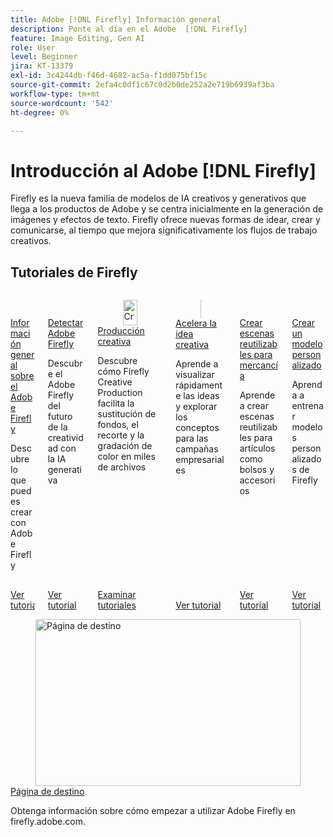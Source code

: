 ```yaml
---
title: Adobe [!DNL Firefly] Información general
description: Ponte al día en el Adobe  [!DNL Firefly]
feature: Image Editing, Gen AI
role: User
level: Beginner
jira: KT-13379
exl-id: 3c4244db-f46d-4682-ac5a-f1dd075bf15c
source-git-commit: 2efa4c0df1c67c0d2b0de252a2e719b6939af3ba
workflow-type: tm+mt
source-wordcount: '542'
ht-degree: 0%

---
```


# Introducción al Adobe [!DNL Firefly]

Firefly es la nueva familia de modelos de IA creativos y generativos que llega a los productos de Adobe y se centra inicialmente en la generación de imágenes y efectos de texto. Firefly ofrece nuevas formas de idear, crear y comunicarse, al tiempo que mejora significativamente los flujos de trabajo creativos.

## Tutoriales de Firefly

<!-- COMMENT -->
<!-- CARDS

* https://experienceleague.adobe.com/es/docs/creative-cloud-enterprise-learn/cce-learning-hub/fireflyoverview/firefly-tutorials/overview-of-firefly
  {title = Overview of Adobe Firefly}
  {description = Learn what you can create with Adobe Firefly}
  {image = https://experienceleague.adobe.com/es/docs/creative-cloud-enterprise-learn/cce-learning-hub/fireflyoverview/media_11afa51a52fc9c6d940ee2b974589d4cd45cda4c7.png?width=400&format=webply&optimize=medium}
  {cta = View tutorial}
* https://experienceleague.adobe.com/es/docs/creative-cloud-enterprise-learn/cce-learning-hub/fireflyoverview/firefly-tutorials/discover
  {target = _self}
  {title = Discover Adobe Firefly}
  {description = Discover Adobe Firefly the future of creativity with generative AI}
  {image = https://experienceleague.adobe.com/es/docs/creative-cloud-enterprise-learn/cce-learning-hub/fireflyoverview/media_13b319e0a7f29faac27c78f461f4081db09226c22.png?width=400&format=webply&optimize=medium}
  {cta = View tutorial}
* https://experienceleague.adobe.com/es/docs/creative-cloud-enterprise-learn/cce-learning-hub/fireflyoverview/firefly-creative-production/overview-firefly-creative-production
  {target = _self}
  {title = Creative Production}
  {description = Learn how Firefly Creative Production makes replacing backgrounds, cropping, and color grading on thousands of files a breeze}
  {image = https://experienceleague.adobe.com/es/docs/creative-cloud-enterprise-learn/cce-learning-hub/fireflyoverview/firefly-creative-production/media_1c848099a48b90bf2a35c472811b7d634960fe6cb.webp?width=400&format=webply&optimize=medium}
  {cta = Browse tutorials}
* https://experienceleague.adobe.com/es/docs/creative-cloud-enterprise-learn/cce-learning-hub/fireflyoverview/firefly-tutorials/accelerate-ideas
  {target = _self}
  {title = Accelerate creative ideation}
  {description = Learn how to quickly visualize ideas and explore concepts for business campaigns}
  {image = https://experienceleague.adobe.com/es/docs/creative-cloud-enterprise-learn/cce-learning-hub/fireflyoverview/media_1d9993ffe4bafef75cd5b2ac9e2e354da0df92646.png?width=400&format=webply&optimize=medium}
  {cta = View tutorial}
* https://experienceleague.adobe.com/es/docs/creative-cloud-enterprise-learn/cce-learning-hub/fireflyoverview/firefly-tutorials/reusable-scenes
  {target = _self}
  {title = Create reusable scenes for merchandise}
  {description = Learn how to create reusable scenes for merchandise such as handbags and accessories}
  {image = https://experienceleague.adobe.com/es/docs/creative-cloud-enterprise-learn/cce-learning-hub/fireflyoverview/media_124df1308bcacf789108a578565719a271ae5e4ac.png?width=400&format=webply&optimize=medium}
  {cta = View tutorial}
* https://experienceleague.adobe.com/es/docs/creative-cloud-enterprise-learn/cce-learning-hub/fireflyoverview/firefly-tutorials/custom-model
  {target = _self}
  {title = Create a Custom Model}
  {description = Learn how to train Custom Models in Firefly to create fresh new imagery for your organization's brand}
  {image = https://experienceleague.adobe.com/es/docs/creative-cloud-enterprise-learn/cce-learning-hub/fireflyoverview/media_102c0c47d65d716fcc039ff7eaba2add93c7db6d7.png?width=400&format=webply&optimize=medium}
  {cta = View tutorial}
* https://experienceleague.adobe.com/es/docs/creative-cloud-enterprise-learn/cce-learning-hub/fireflyoverview/firefly-tutorials/landing-page
  {target = _self}
  {title = Landing page}
  {description = Learn how to start using Adobe Firefly at firefly.adobe.com.}
  {image = https://experienceleague.adobe.com/es/docs/creative-cloud-enterprise-learn/cce-learning-hub/fireflyoverview/media_1205aba1c139f9f8f7a31defc1e9c72abced77e9e.png?width=400&format=webply&optimize=medium}
  {cta = View tutorial}
* https://experienceleague.adobe.com/es/docs/creative-cloud-enterprise-learn/cce-learning-hub/fireflyoverview/firefly-tutorials/text-to-image
  {target = _self}
  {title = Text to image}
  {description = Learn how to create an image from text descriptions}
  {image = https://experienceleague.adobe.com/es/docs/creative-cloud-enterprise-learn/cce-learning-hub/fireflyoverview/media_1a6487828aec073e47fe522d107964e4405d96af9.png?width=400&format=webply&optimize=medium}
  {cta = View tutorial}
* https://experienceleague.adobe.com/es/docs/creative-cloud-enterprise-learn/cce-learning-hub/fireflyoverview/firefly-tutorials/text-effects
  {target = _self}
  {title = Text effects}
  {description = Learn how to create unique and inspiring text for your projects using simple text prompts}
  {cta = View tutorial}
* https://experienceleague.adobe.com/es/docs/creative-cloud-enterprise-learn/cce-learning-hub/fireflyoverview/firefly-tutorials/gen-fill
  {target = _self}
  {title = Generative fill}
  {description = Learn how to use Generative fill to add, expand, or remove content from your images}
  {image = https://experienceleague.adobe.com/es/docs/creative-cloud-enterprise-learn/cce-learning-hub/fireflyoverview/media_1d28fbba1eb589bf55ec2a5a33711d590681edc90.png?width=400&format=webply&optimize=medium}
  {cta = View tutorial}
* https://experienceleague.adobe.com/es/docs/creative-cloud-enterprise-learn/cce-learning-hub/fireflyoverview/firefly-tutorials/gen-recolor
  {target = _self}
  {title = Generative recolor}
  {description = Learn how to instantly preview diverse color variations for your projects}
  {image = https://experienceleague.adobe.com/es/docs/creative-cloud-enterprise-learn/cce-learning-hub/fireflyoverview/media_10e132d32d4a984ce0afe99e7c6d3821f4df5929a.png?width=400&format=webply&optimize=medium}
  {cta = View tutorial}
* https://experienceleague.adobe.com/es/docs/creative-cloud-enterprise-learn/cce-learning-hub/fireflyoverview/firefly-tutorials/examples
  {target = _self}
  {title = Examples of how to use Firefly}
  {description = Learn how you can use Firefly to create inspiring PowerPoint presentations, mood boards, ideation, screensavers and more}
  {image = https://experienceleague.adobe.com/es/docs/creative-cloud-enterprise-learn/cce-learning-hub/fireflyoverview/media_1a64ee27921ae6157dede8d745cbb24a5c792e080.png?width=400&format=webply&optimize=medium}
  {cta = Browse tutorials}
* https://experienceleague.adobe.com/es/docs/creative-cloud-enterprise-learn/cce-learning-hub/fireflyoverview/firefly-tutorials/enable-creative-efficiency
  {target = _self}
  {title = Enable creative efficiency}
  {description = Learn how to accelerate content creation with generative AI-powered tools in Adobe Photoshop and Illustrator}
  {image = https://experienceleague.adobe.com/es/docs/creative-cloud-enterprise-learn/cce-learning-hub/fireflyoverview/media_1dc1240297425fddfa06e283d83a7c531dea2f934.png?width=400&format=webply&optimize=medium}
  {cta = View tutorial}
* https://experienceleague.adobe.com/es/docs/creative-cloud-enterprise-learn/cce-learning-hub/fireflyoverview/firefly-tutorials/generative-fill
  {target = _self}
  {title = Generative Fill in Photoshop}
  {description = Learn how to use Generative Fill, powered by Adobe Firefly, in Adobe Photoshop}
  {image = https://experienceleague.adobe.com/es/docs/creative-cloud-enterprise-learn/cce-learning-hub/fireflyoverview/media_1b631102deda356dde85c6f8b14e8a5a1a5ff024d.png?width=400&format=webply&optimize=medium}
  {cta = View tutorial}
* https://experienceleague.adobe.com/es/docs/creative-cloud-enterprise-learn/cce-learning-hub/fireflyoverview/firefly-tutorials/web-banner-ad
  {target = _self}
  {title = Banner ad variations in Photoshop}
  {description = Learn how to use Generative Fill to accelerate web ad banner creation}
  {image = https://experienceleague.adobe.com/es/docs/creative-cloud-enterprise-learn/cce-learning-hub/fireflyoverview/media_1db6acea1f5e330cb7bcb46eb7368f690e657aa83.png?width=400&format=webply&optimize=medium}
  {cta = View tutorial}
* https://experienceleague.adobe.com/es/docs/creative-cloud-enterprise-learn/cce-learning-hub/fireflyoverview/firefly-tutorials/generative-recolor
  {target = _self}
  {title = Generative Recolor in Illustrator}
  {description = Learn how to use Generative Recolor, powered by Adobe Firefly, in Adobe Illustrator}
  {image = https://experienceleague.adobe.com/es/docs/creative-cloud-enterprise-learn/cce-learning-hub/fireflyoverview/media_19bc35b610c89bc859531a1e33b29d8662f337fa3.png?width=400&format=webply&optimize=medium}
  {cta = View tutorial}
-->

<!-- END CARDS -->
<!-- END COMMENT -->

<!-- START CARDS HTML - DO NOT MODIFY BY HAND -->
<div class="columns">
    <div class="column is-half-tablet is-half-desktop is-one-third-widescreen" aria-label="Overview of Adobe Firefly">
        <div class="card" style="height: 100%; display: flex; flex-direction: column; height: 100%;">
            <div class="card-image">
                <figure class="image x-is-16by9">
                    <a href="https://experienceleague.adobe.com/es/docs/creative-cloud-enterprise-learn/cce-learning-hub/fireflyoverview/firefly-tutorials/overview-of-firefly" title="Visión general del Adobe Firefly" target="_blank" rel="referrer">
                        <img class="is-bordered-r-small" src="https://experienceleague.adobe.com/es/docs/creative-cloud-enterprise-learn/cce-learning-hub/fireflyoverview/media_11afa51a52fc9c6d940ee2b974589d4cd45cda4c7.png?width=400&format=webply&optimize=medium" alt="Visión general del Adobe Firefly"
                             style="width: 100%; aspect-ratio: 16 / 9; object-fit: cover; overflow: hidden; display: block; margin: auto;">
                    </a>
                </figure>
            </div>
            <div class="card-content is-padded-small" style="display: flex; flex-direction: column; flex-grow: 1; justify-content: space-between;">
                <div class="top-card-content">
                    <p class="headline is-size-6 has-text-weight-bold">
                        <a href="https://experienceleague.adobe.com/es/docs/creative-cloud-enterprise-learn/cce-learning-hub/fireflyoverview/firefly-tutorials/overview-of-firefly" target="_blank" rel="referrer" title="Visión general del Adobe Firefly">Información general sobre el Adobe Firefly</a>
                    </p>
                    <p class="is-size-6">Descubre lo que puedes crear con Adobe Firefly</p>
                </div>
                <a href="https://experienceleague.adobe.com/es/docs/creative-cloud-enterprise-learn/cce-learning-hub/fireflyoverview/firefly-tutorials/overview-of-firefly" target="_blank" rel="referrer" class="spectrum-Button spectrum-Button--outline spectrum-Button--primary spectrum-Button--sizeM" style="align-self: flex-start; margin-top: 1rem;">
                    <span class="spectrum-Button-label has-no-wrap has-text-weight-bold">Ver tutorial</span>
                </a>
            </div>
        </div>
    </div>
    <div class="column is-half-tablet is-half-desktop is-one-third-widescreen" aria-label="Discover Adobe Firefly">
        <div class="card" style="height: 100%; display: flex; flex-direction: column; height: 100%;">
            <div class="card-image">
                <figure class="image x-is-16by9">
                    <a href="https://experienceleague.adobe.com/es/docs/creative-cloud-enterprise-learn/cce-learning-hub/fireflyoverview/firefly-tutorials/discover" title="Descubre el Adobe Firefly" target="_self" rel="referrer">
                        <img class="is-bordered-r-small" src="https://experienceleague.adobe.com/es/docs/creative-cloud-enterprise-learn/cce-learning-hub/fireflyoverview/media_13b319e0a7f29faac27c78f461f4081db09226c22.png?width=400&format=webply&optimize=medium" alt="Descubre el Adobe Firefly"
                             style="width: 100%; aspect-ratio: 16 / 9; object-fit: cover; overflow: hidden; display: block; margin: auto;">
                    </a>
                </figure>
            </div>
            <div class="card-content is-padded-small" style="display: flex; flex-direction: column; flex-grow: 1; justify-content: space-between;">
                <div class="top-card-content">
                    <p class="headline is-size-6 has-text-weight-bold">
                        <a href="https://experienceleague.adobe.com/es/docs/creative-cloud-enterprise-learn/cce-learning-hub/fireflyoverview/firefly-tutorials/discover" target="_self" rel="referrer" title="Descubre el Adobe Firefly">Detectar Adobe Firefly</a>
                    </p>
                    <p class="is-size-6">Descubre el Adobe Firefly del futuro de la creatividad con la IA generativa</p>
                </div>
                <a href="https://experienceleague.adobe.com/es/docs/creative-cloud-enterprise-learn/cce-learning-hub/fireflyoverview/firefly-tutorials/discover" target="_self" rel="referrer" class="spectrum-Button spectrum-Button--outline spectrum-Button--primary spectrum-Button--sizeM" style="align-self: flex-start; margin-top: 1rem;">
                    <span class="spectrum-Button-label has-no-wrap has-text-weight-bold">Ver tutorial</span>
                </a>
            </div>
        </div>
    </div>
    <div class="column is-half-tablet is-half-desktop is-one-third-widescreen" aria-label="Creative Production">
        <div class="card" style="height: 100%; display: flex; flex-direction: column; height: 100%;">
            <div class="card-image">
                <figure class="image x-is-16by9">
                    <a href="https://experienceleague.adobe.com/es/docs/creative-cloud-enterprise-learn/cce-learning-hub/fireflyoverview/firefly-creative-production/overview-firefly-creative-production" title="Creative Production" target="_self" rel="referrer">
                        <img class="is-bordered-r-small" src="https://experienceleague.adobe.com/es/docs/creative-cloud-enterprise-learn/cce-learning-hub/fireflyoverview/firefly-creative-production/media_1c848099a48b90bf2a35c472811b7d634960fe6cb.webp?width=400&format=webply&optimize=medium" alt="Creative Production"
                             style="width: 100%; aspect-ratio: 16 / 9; object-fit: cover; overflow: hidden; display: block; margin: auto;">
                    </a>
                </figure>
            </div>
            <div class="card-content is-padded-small" style="display: flex; flex-direction: column; flex-grow: 1; justify-content: space-between;">
                <div class="top-card-content">
                    <p class="headline is-size-6 has-text-weight-bold">
                        <a href="https://experienceleague.adobe.com/es/docs/creative-cloud-enterprise-learn/cce-learning-hub/fireflyoverview/firefly-creative-production/overview-firefly-creative-production" target="_self" rel="referrer" title="Creative Production">Producción creativa</a>
                    </p>
                    <p class="is-size-6">Descubre cómo Firefly Creative Production facilita la sustitución de fondos, el recorte y la gradación de color en miles de archivos</p>
                </div>
                <a href="https://experienceleague.adobe.com/es/docs/creative-cloud-enterprise-learn/cce-learning-hub/fireflyoverview/firefly-creative-production/overview-firefly-creative-production" target="_self" rel="referrer" class="spectrum-Button spectrum-Button--outline spectrum-Button--primary spectrum-Button--sizeM" style="align-self: flex-start; margin-top: 1rem;">
                    <span class="spectrum-Button-label has-no-wrap has-text-weight-bold">Examinar tutoriales</span>
                </a>
            </div>
        </div>
    </div>
    <div class="column is-half-tablet is-half-desktop is-one-third-widescreen" aria-label="Accelerate creative ideation">
        <div class="card" style="height: 100%; display: flex; flex-direction: column; height: 100%;">
            <div class="card-image">
                <figure class="image x-is-16by9">
                    <a href="https://experienceleague.adobe.com/es/docs/creative-cloud-enterprise-learn/cce-learning-hub/fireflyoverview/firefly-tutorials/accelerate-ideas" title="Agiliza la idea creativa" target="_self" rel="referrer">
                        <img class="is-bordered-r-small" src="https://experienceleague.adobe.com/es/docs/creative-cloud-enterprise-learn/cce-learning-hub/fireflyoverview/media_1d9993ffe4bafef75cd5b2ac9e2e354da0df92646.png?width=400&format=webply&optimize=medium" alt="Agiliza la idea creativa"
                             style="width: 100%; aspect-ratio: 16 / 9; object-fit: cover; overflow: hidden; display: block; margin: auto;">
                    </a>
                </figure>
            </div>
            <div class="card-content is-padded-small" style="display: flex; flex-direction: column; flex-grow: 1; justify-content: space-between;">
                <div class="top-card-content">
                    <p class="headline is-size-6 has-text-weight-bold">
                        <a href="https://experienceleague.adobe.com/es/docs/creative-cloud-enterprise-learn/cce-learning-hub/fireflyoverview/firefly-tutorials/accelerate-ideas" target="_self" rel="referrer" title="Agiliza la idea creativa">Acelera la idea creativa</a>
                    </p>
                    <p class="is-size-6">Aprende a visualizar rápidamente las ideas y explorar los conceptos para las campañas empresariales</p>
                </div>
                <a href="https://experienceleague.adobe.com/es/docs/creative-cloud-enterprise-learn/cce-learning-hub/fireflyoverview/firefly-tutorials/accelerate-ideas" target="_self" rel="referrer" class="spectrum-Button spectrum-Button--outline spectrum-Button--primary spectrum-Button--sizeM" style="align-self: flex-start; margin-top: 1rem;">
                    <span class="spectrum-Button-label has-no-wrap has-text-weight-bold">Ver tutorial</span>
                </a>
            </div>
        </div>
    </div>
    <div class="column is-half-tablet is-half-desktop is-one-third-widescreen" aria-label="Create reusable scenes for merchandise">
        <div class="card" style="height: 100%; display: flex; flex-direction: column; height: 100%;">
            <div class="card-image">
                <figure class="image x-is-16by9">
                    <a href="https://experienceleague.adobe.com/es/docs/creative-cloud-enterprise-learn/cce-learning-hub/fireflyoverview/firefly-tutorials/reusable-scenes" title="Creación de escenas reutilizables para mercancía" target="_self" rel="referrer">
                        <img class="is-bordered-r-small" src="https://experienceleague.adobe.com/es/docs/creative-cloud-enterprise-learn/cce-learning-hub/fireflyoverview/media_124df1308bcacf789108a578565719a271ae5e4ac.png?width=400&format=webply&optimize=medium" alt="Creación de escenas reutilizables para mercancía"
                             style="width: 100%; aspect-ratio: 16 / 9; object-fit: cover; overflow: hidden; display: block; margin: auto;">
                    </a>
                </figure>
            </div>
            <div class="card-content is-padded-small" style="display: flex; flex-direction: column; flex-grow: 1; justify-content: space-between;">
                <div class="top-card-content">
                    <p class="headline is-size-6 has-text-weight-bold">
                        <a href="https://experienceleague.adobe.com/es/docs/creative-cloud-enterprise-learn/cce-learning-hub/fireflyoverview/firefly-tutorials/reusable-scenes" target="_self" rel="referrer" title="Creación de escenas reutilizables para mercancía">Crear escenas reutilizables para mercancía</a>
                    </p>
                    <p class="is-size-6">Aprende a crear escenas reutilizables para artículos como bolsos y accesorios</p>
                </div>
                <a href="https://experienceleague.adobe.com/es/docs/creative-cloud-enterprise-learn/cce-learning-hub/fireflyoverview/firefly-tutorials/reusable-scenes" target="_self" rel="referrer" class="spectrum-Button spectrum-Button--outline spectrum-Button--primary spectrum-Button--sizeM" style="align-self: flex-start; margin-top: 1rem;">
                    <span class="spectrum-Button-label has-no-wrap has-text-weight-bold">Ver tutorial</span>
                </a>
            </div>
        </div>
    </div>
    <div class="column is-half-tablet is-half-desktop is-one-third-widescreen" aria-label="Create a Custom Model">
        <div class="card" style="height: 100%; display: flex; flex-direction: column; height: 100%;">
            <div class="card-image">
                <figure class="image x-is-16by9">
                    <a href="https://experienceleague.adobe.com/es/docs/creative-cloud-enterprise-learn/cce-learning-hub/fireflyoverview/firefly-tutorials/custom-model-subject" title="Crear un modelo personalizado" target="_self" rel="referrer">
                        <img class="is-bordered-r-small" src="https://experienceleague.adobe.com/es/docs/creative-cloud-enterprise-learn/cce-learning-hub/fireflyoverview/media_102c0c47d65d716fcc039ff7eaba2add93c7db6d7.png?width=400&format=webply&optimize=medium" alt="Creación de un modelo personalizado con un sujeto"
                             style="width: 100%; aspect-ratio: 16 / 9; object-fit: cover; overflow: hidden; display: block; margin: auto;">
                    </a>
                </figure>
            </div>
            <div class="card-content is-padded-small" style="display: flex; flex-direction: column; flex-grow: 1; justify-content: space-between;">
                <div class="top-card-content">
                    <p class="headline is-size-6 has-text-weight-bold">
                        <a href="https://experienceleague.adobe.com/es/docs/creative-cloud-enterprise-learn/cce-learning-hub/fireflyoverview/firefly-tutorials/custom-model" target="_self" rel="referrer" title="Crear un modelo personalizado">Crear un modelo personalizado</a>
                    </p>
                    <p class="is-size-6">Aprenda a entrenar modelos personalizados de Firefly</p>
                </div>
                <a href="https://experienceleague.adobe.com/es/docs/creative-cloud-enterprise-learn/cce-learning-hub/fireflyoverview/firefly-tutorials/custom-model" target="_self" rel="referrer" class="spectrum-Button spectrum-Button--outline spectrum-Button--primary spectrum-Button--sizeM" style="align-self: flex-start; margin-top: 1rem;">
                    <span class="spectrum-Button-label has-no-wrap has-text-weight-bold">Ver tutorial</span>
                </a>
            </div>
        </div>
    </div>
    </div>
    <div class="column is-half-tablet is-half-desktop is-one-third-widescreen" aria-label="Landing page">
        <div class="card" style="height: 100%; display: flex; flex-direction: column; height: 100%;">
            <div class="card-image">
                <figure class="image x-is-16by9">
                    <a href="https://experienceleague.adobe.com/es/docs/creative-cloud-enterprise-learn/cce-learning-hub/fireflyoverview/firefly-tutorials/landing-page" title="Página de destino" target="_self" rel="referrer">
                        <img class="is-bordered-r-small" src="https://experienceleague.adobe.com/es/docs/creative-cloud-enterprise-learn/cce-learning-hub/fireflyoverview/media_1205aba1c139f9f8f7a31defc1e9c72abced77e9e.png?width=400&format=webply&optimize=medium" alt="Página de destino"
                             style="width: 100%; aspect-ratio: 16 / 9; object-fit: cover; overflow: hidden; display: block; margin: auto;">
                    </a>
                </figure>
            </div>
            <div class="card-content is-padded-small" style="display: flex; flex-direction: column; flex-grow: 1; justify-content: space-between;">
                <div class="top-card-content">
                    <p class="headline is-size-6 has-text-weight-bold">
                        <a href="https://experienceleague.adobe.com/es/docs/creative-cloud-enterprise-learn/cce-learning-hub/fireflyoverview/firefly-tutorials/landing-page" target="_self" rel="referrer" title="Página de destino">Página de destino</a>
                    </p>
                    <p class="is-size-6">Obtenga información sobre cómo empezar a utilizar Adobe Firefly en firefly.adobe.com.</p>
                </div>
                <a href="https://experienceleague.adobe.com/es/docs/creative-cloud-enterprise-learn/cce-learning-hub/fireflyoverview/firefly-tutorials/landing-page" target="_self" rel="referrer" class="spectrum-Button spectrum-Button--outline spectrum-Button--primary spectrum-Button--sizeM" style="align-self: flex-start; margin-top: 1rem;">
                    <span class="spectrum-Button-label has-no-wrap has-text-weight-bold">Ver tutorial</span>
                </a>
            </div>
        </div>
    </div>
    <div class="column is-half-tablet is-half-desktop is-one-third-widescreen" aria-label="Text to image">
        <div class="card" style="height: 100%; display: flex; flex-direction: column; height: 100%;">
            <div class="card-image">
                <figure class="image x-is-16by9">
                    <a href="https://experienceleague.adobe.com/es/docs/creative-cloud-enterprise-learn/cce-learning-hub/fireflyoverview/firefly-tutorials/text-to-image" title="Texto a imagen" target="_self" rel="referrer">
                        <img class="is-bordered-r-small" src="https://experienceleague.adobe.com/es/docs/creative-cloud-enterprise-learn/cce-learning-hub/fireflyoverview/media_1a6487828aec073e47fe522d107964e4405d96af9.png?width=400&format=webply&optimize=medium" alt="Texto a imagen"
                             style="width: 100%; aspect-ratio: 16 / 9; object-fit: cover; overflow: hidden; display: block; margin: auto;">
                    </a>
                </figure>
            </div>
            <div class="card-content is-padded-small" style="display: flex; flex-direction: column; flex-grow: 1; justify-content: space-between;">
                <div class="top-card-content">
                    <p class="headline is-size-6 has-text-weight-bold">
                        <a href="https://experienceleague.adobe.com/es/docs/creative-cloud-enterprise-learn/cce-learning-hub/fireflyoverview/firefly-tutorials/text-to-image" target="_self" rel="referrer" title="Texto a imagen">Texto a imagen</a>
                    </p>
                    <p class="is-size-6">Aprenda a crear una imagen a partir de descripciones de texto</p>
                </div>
                <a href="https://experienceleague.adobe.com/es/docs/creative-cloud-enterprise-learn/cce-learning-hub/fireflyoverview/firefly-tutorials/text-to-image" target="_self" rel="referrer" class="spectrum-Button spectrum-Button--outline spectrum-Button--primary spectrum-Button--sizeM" style="align-self: flex-start; margin-top: 1rem;">
                    <span class="spectrum-Button-label has-no-wrap has-text-weight-bold">Ver tutorial</span>
                </a>
            </div>
        </div>
    </div>
    <div class="column is-half-tablet is-half-desktop is-one-third-widescreen" aria-label="Text effects">
        <div class="card" style="height: 100%; display: flex; flex-direction: column; height: 100%;">
            <div class="card-image">
                <figure class="image x-is-16by9">
                    <a href="https://experienceleague.adobe.com/es/docs/creative-cloud-enterprise-learn/cce-learning-hub/fireflyoverview/firefly-tutorials/text-effects" title="Efectos de texto" target="_self" rel="referrer">
                        <img class="is-bordered-r-small" src="https://video.tv.adobe.com/v/3432214?quality=12&hidetitle=true&format=jpeg&nocache=1756924254317&captions=spa" alt="Efectos de texto"
                             style="width: 100%; aspect-ratio: 16 / 9; object-fit: cover; overflow: hidden; display: block; margin: auto;">
                    </a>
                </figure>
            </div>
            <div class="card-content is-padded-small" style="display: flex; flex-direction: column; flex-grow: 1; justify-content: space-between;">
                <div class="top-card-content">
                    <p class="headline is-size-6 has-text-weight-bold">
                        <a href="https://experienceleague.adobe.com/es/docs/creative-cloud-enterprise-learn/cce-learning-hub/fireflyoverview/firefly-tutorials/text-effects" target="_self" rel="referrer" title="Efectos de texto">Efectos de texto</a>
                    </p>
                    <p class="is-size-6">Aprenda a crear texto único e inspirador para sus proyectos utilizando sencillos mensajes de texto</p>
                </div>
                <a href="https://experienceleague.adobe.com/es/docs/creative-cloud-enterprise-learn/cce-learning-hub/fireflyoverview/firefly-tutorials/text-effects" target="_self" rel="referrer" class="spectrum-Button spectrum-Button--outline spectrum-Button--primary spectrum-Button--sizeM" style="align-self: flex-start; margin-top: 1rem;">
                    <span class="spectrum-Button-label has-no-wrap has-text-weight-bold">Ver tutorial</span>
                </a>
            </div>
        </div>
    </div>
    <div class="column is-half-tablet is-half-desktop is-one-third-widescreen" aria-label="Generative fill">
        <div class="card" style="height: 100%; display: flex; flex-direction: column; height: 100%;">
            <div class="card-image">
                <figure class="image x-is-16by9">
                    <a href="https://experienceleague.adobe.com/es/docs/creative-cloud-enterprise-learn/cce-learning-hub/fireflyoverview/firefly-tutorials/gen-fill" title="Relleno generativo" target="_self" rel="referrer">
                        <img class="is-bordered-r-small" src="https://experienceleague.adobe.com/es/docs/creative-cloud-enterprise-learn/cce-learning-hub/fireflyoverview/media_1d28fbba1eb589bf55ec2a5a33711d590681edc90.png?width=400&format=webply&optimize=medium" alt="Relleno generativo"
                             style="width: 100%; aspect-ratio: 16 / 9; object-fit: cover; overflow: hidden; display: block; margin: auto;">
                    </a>
                </figure>
            </div>
            <div class="card-content is-padded-small" style="display: flex; flex-direction: column; flex-grow: 1; justify-content: space-between;">
                <div class="top-card-content">
                    <p class="headline is-size-6 has-text-weight-bold">
                        <a href="https://experienceleague.adobe.com/es/docs/creative-cloud-enterprise-learn/cce-learning-hub/fireflyoverview/firefly-tutorials/gen-fill" target="_self" rel="referrer" title="Relleno generativo">Relleno generativo</a>
                    </p>
                    <p class="is-size-6">Aprenda a utilizar Relleno generativo para añadir, expandir o quitar contenido de las imágenes</p>
                </div>
                <a href="https://experienceleague.adobe.com/es/docs/creative-cloud-enterprise-learn/cce-learning-hub/fireflyoverview/firefly-tutorials/gen-fill" target="_self" rel="referrer" class="spectrum-Button spectrum-Button--outline spectrum-Button--primary spectrum-Button--sizeM" style="align-self: flex-start; margin-top: 1rem;">
                    <span class="spectrum-Button-label has-no-wrap has-text-weight-bold">Ver tutorial</span>
                </a>
            </div>
        </div>
    </div>
    <div class="column is-half-tablet is-half-desktop is-one-third-widescreen" aria-label="Generative recolor">
        <div class="card" style="height: 100%; display: flex; flex-direction: column; height: 100%;">
            <div class="card-image">
                <figure class="image x-is-16by9">
                    <a href="https://experienceleague.adobe.com/es/docs/creative-cloud-enterprise-learn/cce-learning-hub/fireflyoverview/firefly-tutorials/gen-recolor" title="Color generativo" target="_self" rel="referrer">
                        <img class="is-bordered-r-small" src="https://experienceleague.adobe.com/es/docs/creative-cloud-enterprise-learn/cce-learning-hub/fireflyoverview/media_10e132d32d4a984ce0afe99e7c6d3821f4df5929a.png?width=400&format=webply&optimize=medium" alt="Color generativo"
                             style="width: 100%; aspect-ratio: 16 / 9; object-fit: cover; overflow: hidden; display: block; margin: auto;">
                    </a>
                </figure>
            </div>
            <div class="card-content is-padded-small" style="display: flex; flex-direction: column; flex-grow: 1; justify-content: space-between;">
                <div class="top-card-content">
                    <p class="headline is-size-6 has-text-weight-bold">
                        <a href="https://experienceleague.adobe.com/es/docs/creative-cloud-enterprise-learn/cce-learning-hub/fireflyoverview/firefly-tutorials/gen-recolor" target="_self" rel="referrer" title="Color generativo">Color generativo</a>
                    </p>
                    <p class="is-size-6">Aprenda a previsualizar al instante diversas variaciones de color para sus proyectos</p>
                </div>
                <a href="https://experienceleague.adobe.com/es/docs/creative-cloud-enterprise-learn/cce-learning-hub/fireflyoverview/firefly-tutorials/gen-recolor" target="_self" rel="referrer" class="spectrum-Button spectrum-Button--outline spectrum-Button--primary spectrum-Button--sizeM" style="align-self: flex-start; margin-top: 1rem;">
                    <span class="spectrum-Button-label has-no-wrap has-text-weight-bold">Ver tutorial</span>
                </a>
            </div>
        </div>
    </div>
    <div class="column is-half-tablet is-half-desktop is-one-third-widescreen" aria-label="Examples of how to use Firefly">
        <div class="card" style="height: 100%; display: flex; flex-direction: column; height: 100%;">
            <div class="card-image">
                <figure class="image x-is-16by9">
                    <a href="https://experienceleague.adobe.com/es/docs/creative-cloud-enterprise-learn/cce-learning-hub/fireflyoverview/firefly-tutorials/examples" title="Ejemplos de cómo usar Firefly" target="_self" rel="referrer">
                        <img class="is-bordered-r-small" src="https://experienceleague.adobe.com/es/docs/creative-cloud-enterprise-learn/cce-learning-hub/fireflyoverview/media_1a64ee27921ae6157dede8d745cbb24a5c792e080.png?width=400&format=webply&optimize=medium" alt="Ejemplos de cómo usar Firefly"
                             style="width: 100%; aspect-ratio: 16 / 9; object-fit: cover; overflow: hidden; display: block; margin: auto;">
                    </a>
                </figure>
            </div>
            <div class="card-content is-padded-small" style="display: flex; flex-direction: column; flex-grow: 1; justify-content: space-between;">
                <div class="top-card-content">
                    <p class="headline is-size-6 has-text-weight-bold">
                        <a href="https://experienceleague.adobe.com/es/docs/creative-cloud-enterprise-learn/cce-learning-hub/fireflyoverview/firefly-tutorials/examples" target="_self" rel="referrer" title="Ejemplos de cómo usar Firefly">Ejemplos de cómo usar Firefly</a>
                    </p>
                    <p class="is-size-6">Aprenda a utilizar Firefly para crear presentaciones PowerPoint inspiradoras, paneles de fotografías, ideas, protectores de pantalla y mucho más</p>
                </div>
                <a href="https://experienceleague.adobe.com/es/docs/creative-cloud-enterprise-learn/cce-learning-hub/fireflyoverview/firefly-tutorials/examples" target="_self" rel="referrer" class="spectrum-Button spectrum-Button--outline spectrum-Button--primary spectrum-Button--sizeM" style="align-self: flex-start; margin-top: 1rem;">
                    <span class="spectrum-Button-label has-no-wrap has-text-weight-bold">Examinar tutoriales</span>
                </a>
            </div>
        </div>
    </div>
    <div class="column is-half-tablet is-half-desktop is-one-third-widescreen" aria-label="Enable creative efficiency">
        <div class="card" style="height: 100%; display: flex; flex-direction: column; height: 100%;">
            <div class="card-image">
                <figure class="image x-is-16by9">
                    <a href="https://experienceleague.adobe.com/es/docs/creative-cloud-enterprise-learn/cce-learning-hub/fireflyoverview/firefly-tutorials/enable-creative-efficiency" title="Activar la eficacia creativa" target="_self" rel="referrer">
                        <img class="is-bordered-r-small" src="https://experienceleague.adobe.com/es/docs/creative-cloud-enterprise-learn/cce-learning-hub/fireflyoverview/media_1dc1240297425fddfa06e283d83a7c531dea2f934.png?width=400&format=webply&optimize=medium" alt="Activar la eficacia creativa"
                             style="width: 100%; aspect-ratio: 16 / 9; object-fit: cover; overflow: hidden; display: block; margin: auto;">
                    </a>
                </figure>
            </div>
            <div class="card-content is-padded-small" style="display: flex; flex-direction: column; flex-grow: 1; justify-content: space-between;">
                <div class="top-card-content">
                    <p class="headline is-size-6 has-text-weight-bold">
                        <a href="https://experienceleague.adobe.com/es/docs/creative-cloud-enterprise-learn/cce-learning-hub/fireflyoverview/firefly-tutorials/enable-creative-efficiency" target="_self" rel="referrer" title="Activar la eficacia creativa">Habilitar la eficiencia creativa</a>
                    </p>
                    <p class="is-size-6">Aprende a acelerar la creación de contenido con herramientas generativas impulsadas por IA en Adobe Photoshop y Illustrator</p>
                </div>
                <a href="https://experienceleague.adobe.com/es/docs/creative-cloud-enterprise-learn/cce-learning-hub/fireflyoverview/firefly-tutorials/enable-creative-efficiency" target="_self" rel="referrer" class="spectrum-Button spectrum-Button--outline spectrum-Button--primary spectrum-Button--sizeM" style="align-self: flex-start; margin-top: 1rem;">
                    <span class="spectrum-Button-label has-no-wrap has-text-weight-bold">Ver tutorial</span>
                </a>
            </div>
        </div>
    </div>
    <div class="column is-half-tablet is-half-desktop is-one-third-widescreen" aria-label="Generative Fill in Photoshop">
        <div class="card" style="height: 100%; display: flex; flex-direction: column; height: 100%;">
            <div class="card-image">
                <figure class="image x-is-16by9">
                    <a href="https://experienceleague.adobe.com/es/docs/creative-cloud-enterprise-learn/cce-learning-hub/fireflyoverview/firefly-tutorials/generative-fill" title="Relleno generativo en Photoshop" target="_self" rel="referrer">
                        <img class="is-bordered-r-small" src="https://experienceleague.adobe.com/es/docs/creative-cloud-enterprise-learn/cce-learning-hub/fireflyoverview/media_1b631102deda356dde85c6f8b14e8a5a1a5ff024d.png?width=400&format=webply&optimize=medium" alt="Relleno generativo en Photoshop"
                             style="width: 100%; aspect-ratio: 16 / 9; object-fit: cover; overflow: hidden; display: block; margin: auto;">
                    </a>
                </figure>
            </div>
            <div class="card-content is-padded-small" style="display: flex; flex-direction: column; flex-grow: 1; justify-content: space-between;">
                <div class="top-card-content">
                    <p class="headline is-size-6 has-text-weight-bold">
                        <a href="https://experienceleague.adobe.com/es/docs/creative-cloud-enterprise-learn/cce-learning-hub/fireflyoverview/firefly-tutorials/generative-fill" target="_self" rel="referrer" title="Relleno generativo en Photoshop">Relleno generativo en Photoshop</a>
                    </p>
                    <p class="is-size-6">Aprenda a utilizar el Relleno generativo, con tecnología de Adobe Firefly, en Adobe Photoshop</p>
                </div>
                <a href="https://experienceleague.adobe.com/es/docs/creative-cloud-enterprise-learn/cce-learning-hub/fireflyoverview/firefly-tutorials/generative-fill" target="_self" rel="referrer" class="spectrum-Button spectrum-Button--outline spectrum-Button--primary spectrum-Button--sizeM" style="align-self: flex-start; margin-top: 1rem;">
                    <span class="spectrum-Button-label has-no-wrap has-text-weight-bold">Ver tutorial</span>
                </a>
            </div>
        </div>
    </div>
    <div class="column is-half-tablet is-half-desktop is-one-third-widescreen" aria-label="Banner ad variations in Photoshop">
        <div class="card" style="height: 100%; display: flex; flex-direction: column; height: 100%;">
            <div class="card-image">
                <figure class="image x-is-16by9">
                    <a href="https://experienceleague.adobe.com/es/docs/creative-cloud-enterprise-learn/cce-learning-hub/fireflyoverview/firefly-tutorials/web-banner-ad" title="Variaciones de anuncios de banner en Photoshop" target="_self" rel="referrer">
                        <img class="is-bordered-r-small" src="https://experienceleague.adobe.com/es/docs/creative-cloud-enterprise-learn/cce-learning-hub/fireflyoverview/media_1db6acea1f5e330cb7bcb46eb7368f690e657aa83.png?width=400&format=webply&optimize=medium" alt="Variaciones de anuncios de banner en Photoshop"
                             style="width: 100%; aspect-ratio: 16 / 9; object-fit: cover; overflow: hidden; display: block; margin: auto;">
                    </a>
                </figure>
            </div>
            <div class="card-content is-padded-small" style="display: flex; flex-direction: column; flex-grow: 1; justify-content: space-between;">
                <div class="top-card-content">
                    <p class="headline is-size-6 has-text-weight-bold">
                        <a href="https://experienceleague.adobe.com/es/docs/creative-cloud-enterprise-learn/cce-learning-hub/fireflyoverview/firefly-tutorials/web-banner-ad" target="_self" rel="referrer" title="Variaciones de anuncios de banner en Photoshop">Variaciones de anuncios de banner en Photoshop</a>
                    </p>
                    <p class="is-size-6">Aprenda a utilizar el Relleno generativo para acelerar la creación de banners de anuncios web</p>
                </div>
                <a href="https://experienceleague.adobe.com/es/docs/creative-cloud-enterprise-learn/cce-learning-hub/fireflyoverview/firefly-tutorials/web-banner-ad" target="_self" rel="referrer" class="spectrum-Button spectrum-Button--outline spectrum-Button--primary spectrum-Button--sizeM" style="align-self: flex-start; margin-top: 1rem;">
                    <span class="spectrum-Button-label has-no-wrap has-text-weight-bold">Ver tutorial</span>
                </a>
            </div>
        </div>
    </div>
    <div class="column is-half-tablet is-half-desktop is-one-third-widescreen" aria-label="Generative Recolor in Illustrator">
        <div class="card" style="height: 100%; display: flex; flex-direction: column; height: 100%;">
            <div class="card-image">
                <figure class="image x-is-16by9">
                    <a href="https://experienceleague.adobe.com/es/docs/creative-cloud-enterprise-learn/cce-learning-hub/fireflyoverview/firefly-tutorials/generative-recolor" title="Recolor generativo en Illustrator" target="_self" rel="referrer">
                        <img class="is-bordered-r-small" src="https://experienceleague.adobe.com/es/docs/creative-cloud-enterprise-learn/cce-learning-hub/fireflyoverview/media_19bc35b610c89bc859531a1e33b29d8662f337fa3.png?width=400&format=webply&optimize=medium" alt="Recolor generativo en Illustrator"
                             style="width: 100%; aspect-ratio: 16 / 9; object-fit: cover; overflow: hidden; display: block; margin: auto;">
                    </a>
                </figure>
            </div>
            <div class="card-content is-padded-small" style="display: flex; flex-direction: column; flex-grow: 1; justify-content: space-between;">
                <div class="top-card-content">
                    <p class="headline is-size-6 has-text-weight-bold">
                        <a href="https://experienceleague.adobe.com/es/docs/creative-cloud-enterprise-learn/cce-learning-hub/fireflyoverview/firefly-tutorials/generative-recolor" target="_self" rel="referrer" title="Recolor generativo en Illustrator">Recolor generativo en Illustrator</a>
                    </p>
                    <p class="is-size-6">Aprenda a utilizar el Recolor generativo, con tecnología de Adobe Firefly, en Adobe Illustrator</p>
                </div>
                <a href="https://experienceleague.adobe.com/es/docs/creative-cloud-enterprise-learn/cce-learning-hub/fireflyoverview/firefly-tutorials/generative-recolor" target="_self" rel="referrer" class="spectrum-Button spectrum-Button--outline spectrum-Button--primary spectrum-Button--sizeM" style="align-self: flex-start; margin-top: 1rem;">
                    <span class="spectrum-Button-label has-no-wrap has-text-weight-bold">Ver tutorial</span>
                </a>
            </div>
        </div>
    </div>
</div>
<!-- END CARDS HTML - DO NOT MODIFY BY HAND -->
